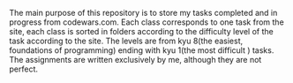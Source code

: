 The main purpose of this repository is to store my tasks completed and in progress from codewars.com. Each class corresponds to one task from the site, each class is sorted in folders according to the difficulty level of the task according to the site. The levels are from kyu 8(the easiest, foundations of programming) ending with kyu 1(the most difficult ) tasks. The assignments are written exclusively by me, although they are not perfect. 
